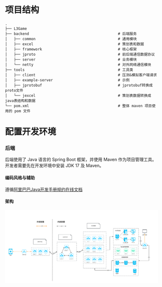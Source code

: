 # 项目结构

```
.
├── L3Game
├── backend                                         # 后端服务
│   ├── common                                      # 通用模块
│   ├── excel                                       # 策划表和数据        
│   ├── framework                                   # 核心框架      
│   ├── jproto                                      # 前后端通信数据协议      
│   ├── server                                      # 业务模块      
│   └── netty                                       # 对外网络通信模块
├── tools                                           # 工具类
│   ├── client                                      # 压测&模拟客户端请求
│   ├── example-server                              # 示例
│   ├── jprotobuf                                   # jprotobuf转换成proto文件
│   └── jexcel                                      # 策划表数据转换成java表结构和数据
└── pom.xml                                         # 整体 maven 项目使用的 pom 文件
```

# 配置开发环境

### 后端

后端使用了 Java 语言的 Spring Boot 框架，并使用 Maven 作为项目管理工具。开发者需要先在开发环境中安装 JDK 17 及 Maven。

#### 编码风格与辅助
遵循[阿里巴巴Java开发手册规约在线文档](https://kangroo.gitee.io/ajcg/#/)

#### 架构
![img.png](img.png)

